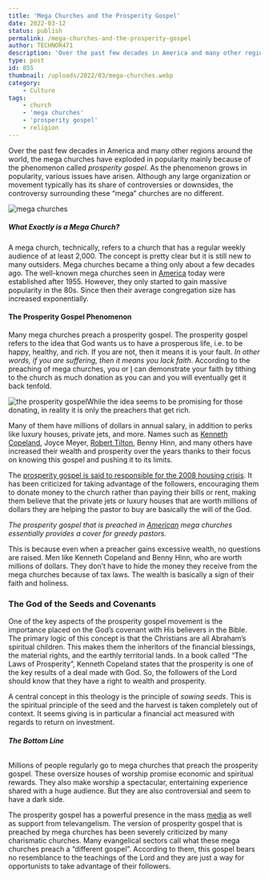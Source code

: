 ```yaml
---
title: 'Mega Churches and the Prosperity Gospel'
date: 2022-03-12
status: publish
permalink: /mega-churches-and-the-prosperity-gospel
author: TECHNOR471
description: 'Over the past few decades in America and many other regions around the world, the mega churches have exploded in popularity mainly because of the phenomenon called ‘prosperity gospel’.'
type: post
id: 855
thumbnail: /uploads/2022/03/mega-churches.webp
category:
    - Culture
tags:
    - church
    - 'mega churches'
    - 'prosperity gospel'
    - religion
---
```


Over the past few decades in America and many other regions around the world, the mega churches have exploded in popularity mainly because of the phenomenon called *prosperity gospel*. As the phenomenon grows in popularity, various issues have arisen. Although any large organization or movement typically has its share of controversies or downsides, the controversy surrounding these “mega” churches are no different.

![mega churches](/uploads/2022/03/mega-churches.webp)

##### **What Exactly is a Mega Church?**

A mega church, technically, refers to a church that has a regular weekly audience of at least 2,000. The concept is pretty clear but it is still new to many outsiders. Mega churches became a thing only about a few decades ago. The well-known mega churches seen in [America](https://headlin3s.com/dateline/America) today were established after 1955. However, they only started to gain massive popularity in the 80s. Since then their average congregation size has increased exponentially.

#### **The Prosperity Gospel Phenomenon**

Many mega churches preach a prosperity gospel. The prosperity gospel refers to the idea that God wants us to have a prosperous life, i.e. to be happy, healthy, and rich. If you are not, then it means it is your fault. *In other words, if you are suffering, then it means you lack faith*. According to the preaching of mega churches, you or [I](https://tr1pwyr.com) can demonstrate your faith by tithing to the church as much donation as you can and you will eventually get it back tenfold.

![the prosperity gospel](/uploads/2022/03/prosperity-gospel.webp)While the idea seems to be promising for those donating, in reality it is only the preachers that get rich.

Many of them have millions of dollars in annual salary, in addition to perks like luxury houses, private jets, and more. Names such as [Kenneth Copeland](https://www.youtube.com/watch?v=9LtF34MrsfI), Joyce Meyer, [Robert Tilton](https://www.youtube.com/watch?v=_yncWoylN0o), Benny Hinn, and many others have increased their wealth and prosperity over the years thanks to their focus on knowing this gospel and pushing it to its limits.

The [prosperity gospel is said to responsible for the 2008 housing crisis](https://www.theatlantic.com/magazine/archive/2009/12/did-christianity-cause-the-crash/307764/). It has been criticized for taking advantage of the followers, encouraging them to donate money to the church rather than paying their bills or rent, making them believe that the private jets or luxury houses that are worth millions of dollars they are helping the pastor to buy are basically the will of the God.

*The prosperity gospel that is preached in [American](https://headlin3s.com/tag/america) mega churches essentially provides a cover for greedy pastors.*

This is because even when a preacher gains excessive wealth, no questions are raised. Men like Kenneth Copeland and Benny Hinn, who are worth millions of dollars. They don’t have to hide the money they receive from the mega churches because of tax laws. The wealth is basically a sign of their faith and holiness.

### **The God of the Seeds and Covenants**

One of the key aspects of the prosperity gospel movement is the importance placed on the God’s covenant with His believers in the Bible. The primary logic of this concept is that the Christians are all Abraham’s spiritual children. This makes them the inheritors of the financial blessings, the material rights, and the earthly territorial lands. In a book called “The Laws of Prosperity”, Kenneth Copeland states that the prosperity is one of the key results of a deal made with God. So, the followers of the Lord should know that they have a right to wealth and prosperity.

A central concept in this theology is the principle of *sowing seeds*. This is the spiritual principle of the seed and the harvest is taken completely out of context. It seems giving is in particular a financial act measured with regards to return on investment.

###### **The Bottom Line**

Millions of people regularly go to mega churches that preach the prosperity gospel. These oversize houses of worship promise economic and spiritual rewards. They also make worship a spectacular, entertaining experience shared with a huge audience. But they are also controversial and seem to have a dark side.

The prosperity gospel has a powerful presence in the mass [media](https://headlin3s.com/cat/media) as well as support from televangelism. The version of prosperity gospel that is preached by mega churches has been severely criticized by many charismatic churches. Many evangelical sectors call what these mega churches preach a “different gospel”. According to them, this gospel bears no resemblance to the teachings of the Lord and they are just a way for opportunists to take advantage of their followers.